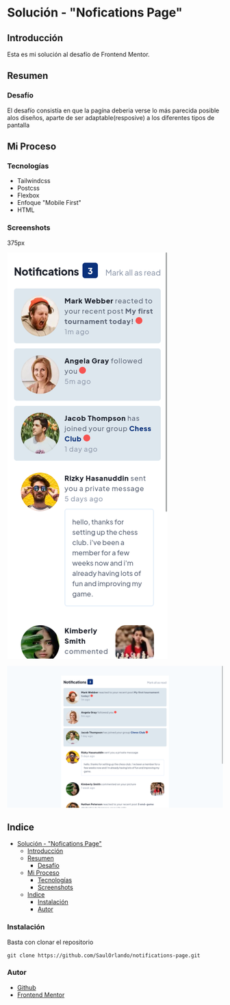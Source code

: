 # Solución - "Nofications Page"

## Introducción

Esta es mi solución al desafío de Frontend Mentor.

## Resumen

### Desafío

El desafío consistía en que la pagína deberia verse lo más parecida posible alos diseños, aparte de ser adaptable(resposive) a los
diferentes tipos de pantalla

## Mi Proceso

### Tecnologías

- Tailwindcss
- Postcss
- Flexbox
- Enfoque "Mobile First"
- HTML

### Screenshots

375px

![Mobile](../assets/screenshots/mobile.png)

![Desktop](../assets/screenshots/Desktop.png)

## Indice

- [Solución - "Nofications Page"](#solución---nofications-page)
  - [Introducción](#introducción)
  - [Resumen](#resumen)
    - [Desafío](#desafío)
  - [Mi Proceso](#mi-proceso)
    - [Tecnologías](#tecnologías)
    - [Screenshots](#screenshots)
  - [Indice](#indice)
    - [Instalación](#instalación)
    - [Autor](#autor)

### Instalación

Basta con clonar el repositorio

```text
git clone https://github.com/SaulOrlando/notifications-page.git
```

### Autor

- [Github](https://github.com/SaulOrlando)
- [Frontend Mentor](https://www.frontendmentor.io/profile/SaulOrlando)